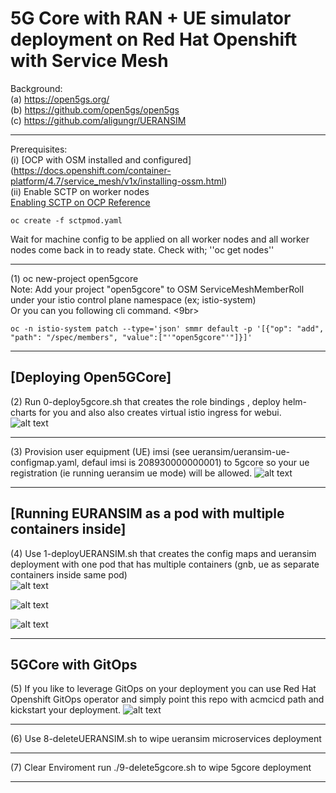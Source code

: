 # 5G Core with RAN + UE simulator deployment on Red Hat Openshift with Service Mesh<br>

Background: <br>
(a) https://open5gs.org/ <br>
(b) https://github.com/open5gs/open5gs <br>
(c) https://github.com/aligungr/UERANSIM <br>

----
Prerequisites: <br>
(i) [OCP with OSM installed and configured] (https://docs.openshift.com/container-platform/4.7/service_mesh/v1x/installing-ossm.html)<br>
(ii) Enable SCTP on worker nodes <br>
[Enabling SCTP on OCP Reference](https://docs.openshift.com/container-platform/4.7/networking/using-sctp.html#nw-sctp-enabling_using-sctp)
```
oc create -f sctpmod.yaml

```
Wait for machine config to be applied on all worker nodes and all worker nodes come back in to ready state. Check with; ''oc get nodes'' <br>

----
(1) oc new-project open5gcore<br>
Note: Add your project "open5gcore" to OSM ServiceMeshMemberRoll under your istio control plane namespace (ex; istio-system)<br>
Or you can you following cli command. <9br>
```
oc -n istio-system patch --type='json' smmr default -p '[{"op": "add", "path": "/spec/members", "value":["'"open5gcore"'"]}]'
```

----
## [Deploying Open5GCore] 
(2) Run 0-deploy5gcore.sh that creates the role bindings , deploy helm-charts for you and also also creates virtual istio ingress for webui. <br>
![alt text](https://raw.githubusercontent.com/fenar/cnvopen5gcore/main/pics/Open5GCoreServiceMesh2.png)<br>

----
(3) Provision user equipment (UE) imsi (see ueransim/ueransim-ue-configmap.yaml, defaul imsi is 208930000000001) to 5gcore so your ue registration (ie running ueransim ue mode) will be allowed.
![alt text](https://raw.githubusercontent.com/fenar/cnvopen5gcore/main/pics/Open5GSWebUI.png)<br>

----
## [Running EURANSIM as a pod with multiple containers inside] 
(4) Use 1-deployUERANSIM.sh that creates the config maps and ueransim deployment with one pod that has multiple containers (gnb, ue as separate containers inside same pod) <br>
![alt text](https://raw.githubusercontent.com/fenar/cnvopen5gcore/main/pics/ueransim-pod.png)<br>

![alt text](https://raw.githubusercontent.com/fenar/cnvopen5gcore/main/pics/ueransim-gnb-cont.png)<br>

![alt text](https://raw.githubusercontent.com/fenar/cnvopen5gcore/main/pics/ueransim-ue-cont.png)<br>

----
## 5GCore with GitOps

(5) If you like to leverage GitOps on your deployment you can use Red Hat Openshift GitOps operator and simply point this repo with acmcicd path and kickstart your deployment.
![alt text](https://raw.githubusercontent.com/fenar/cnvopen5gcore/main/pics/argo.png)<br>

----
(6) Use 8-deleteUERANSIM.sh to wipe ueransim microservices deployment

----

(7) Clear Enviroment run ./9-delete5gcore.sh to wipe 5gcore deployment<br> 

----
